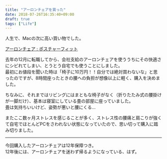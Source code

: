 ```yaml
---
title: "アーロンチェアを買った"
date: 2018-07-26T16:35:40+09:00
draft: true
tags: ["Life"]
---
```


人生で、Macの次に高い買い物でした。

[アーロンチェア : ポスチャーフィット ](https://www.amazon.co.jp/dp/B000TUEUZW/?coliid=I1YN8AQE9HZU6P&colid=ZFRDVMQFSDLT&psc=0)

去年の12月に転職してから、会社支給のアーロンチェアを使ううちにその快適さにシビれてしまい、とうとう自宅でも使うことにしました。<br>
最初にお値段を聞いた時は「椅子に10万円！！自分では絶対買わないな」と思ったのですが、8時間座ったときの腰への負担が想像以上に軽く、購入を決めました。<br>

ちなみに、それまではリビングにはまともな椅子がなく（折りたたみ式の腰掛けが一脚だけ）、基本は寝室にしている畳の部屋に座っていました。<br>
畳は気持ちいいけど、姿勢が悪いと腰にくる...

またここ数ヶ月ストレスを感じることが多く、ストレス性の腰痛と肩こりが強くて自宅でほとんどPCをさわれない状態になっていたので、思い切って購入に踏み切りました。

***

今回購入したアーロンチェアは12年保障つき。<br>
12年後には、アーロンチェアを迷わず帰るようになっている、はず。

